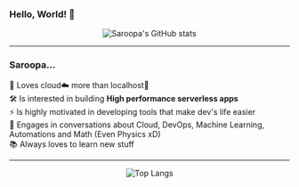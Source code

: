 ### Hello, World! 👋

<div align="center">

![Saroopa's GitHub stats](https://github-readme-stats.vercel.app/api?username=Saroopashree&show_icons=true&theme=nightowl&hide=contribs&count_private=true&custom_title=Saroopa's%20GitHub%20stats)

</div>

---

### Saroopa...

💜 Loves cloud☁️ more than localhost🏡  
🛠 Is interested in building **High performance serverless apps**  
⚡️ Is highly motivated in developing tools that make dev's life easier  
💬 Engages in conversations about Cloud, DevOps, Machine Learning, Automations and Math (Even Physics xD)  
📚 Always loves to learn new stuff

---

<div align="center">

![Top Langs](https://github-readme-stats-indol-seven.vercel.app/api/top-langs/?username=Saroopashree&theme=nightowl&layout=compact&hide=C&custom_title=Top%20Languages)

</div>
